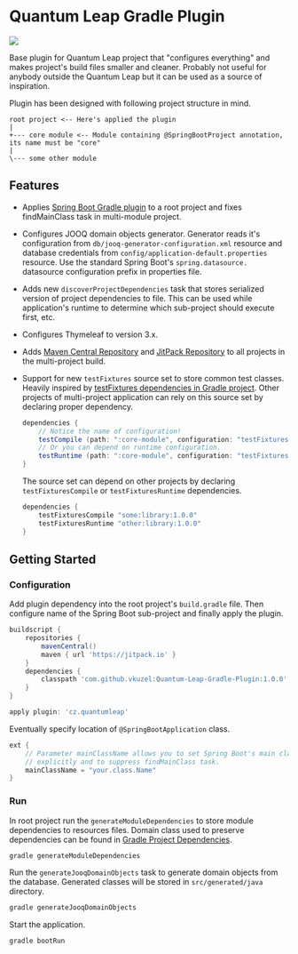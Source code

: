 # Quantum Leap Gradle Plugin

[![](https://jitpack.io/v/vkuzel/Quantum-Leap-Gradle-Plugin.svg)](https://jitpack.io/#vkuzel/Quantum-Leap-Gradle-Plugin)

Base plugin for Quantum Leap project that "configures everything" and makes project's build files smaller and cleaner.
Probably not useful for anybody outside the Quantum Leap but it can be used as a source of inspiration.

Plugin has been designed with following project structure in mind.

````
root project <-- Here's applied the plugin
|
+--- core module <-- Module containing @SpringBootProject annotation, its name must be "core"
|
\--- some other module
````

## Features

* Applies [Spring Boot Gradle plugin](https://docs.spring.io/spring-boot/docs/current/reference/html/build-tool-plugins-gradle-plugin.html) to a root project and fixes findMainClass task in multi-module project.
* Configures JOOQ domain objects generator.
  Generator reads it's configuration from `db/jooq-generator-configuration.xml` resource and database credentials from `config/application-default.properties` resource.
  Use the standard Spring Boot's `spring.datasource.` datasource configuration prefix in properties file.
* Adds new `discoverProjectDependencies` task that stores serialized version of project dependencies to file. This can be used while application's runtime to determine which sub-project should execute first, etc.
* Configures Thymeleaf to version 3.x.
* Adds [Maven Central Repository](http://search.maven.org) and [JitPack Repository](https://jitpack.io) to all projects in the multi-project build.
* Support for new `testFixtures` source set to store common test classes.
Heavily inspired by [testFixtures dependencies in Gradle project](https://github.com/gradle/gradle/blob/master/gradle/testFixtures.gradle).
Other projects of multi-project application can rely on this source set by declaring proper dependency.

  ````groovy
  dependencies {
      // Notice the name of configuration!
      testCompile (path: ":core-module", configuration: "testFixturesUsageCompile")
      // Or you can depend on runtime configuration.
      testRuntime (path: ":core-module", configuration: "testFixturesUsageRuntime")
  }
  ````
  The source set can depend on other projects by declaring `testFixturesCompile` or `testFixturesRuntime` dependencies.
  ````groovy
  dependencies {
      testFixturesCompile "some:library:1.0.0"
      testFixturesRuntime "other:library:1.0.0"
  }
  ````

## Getting Started

### Configuration

Add plugin dependency into the root project's `build.gradle` file. Then configure name of the Spring Boot sub-project and finally apply the plugin.

````groovy
buildscript {
    repositories {
        mavenCentral()
        maven { url 'https://jitpack.io' }
    }
    dependencies {
        classpath 'com.github.vkuzel:Quantum-Leap-Gradle-Plugin:1.0.0'
    }
}

apply plugin: 'cz.quantumleap'
````

Eventually specify location of `@SpringBootApplication` class.   

````groovy
ext {
    // Parameter mainClassName allows you to set Spring Boot's main class
    // explicitly and to suppress findMainClass task.
    mainClassName = "your.class.Name"
}
````

### Run

In root project run the `generateModuleDependencies` to store module dependencies to resources files.
Domain class used to preserve dependencies can be found in [Gradle Project Dependencies](https://github.com/vkuzel/Gradle-Project-Dependencies).

````bash
gradle generateModuleDependencies
````

Run the `generateJooqDomainObjects` task to generate domain objects from the database.
Generated classes will be stored in `src/generated/java` directory.

````bash
gradle generateJooqDomainObjects
````

Start the application.

````bash
gradle bootRun
````
